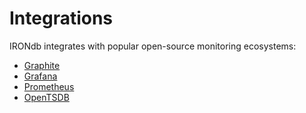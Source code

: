 # Integrations

IRONdb integrates with popular open-source monitoring ecosystems:
* [Graphite](graphite.md)
* [Grafana](grafana.md)
* [Prometheus](prometheus.md)
* [OpenTSDB](opentsdb-ingestion.md)
